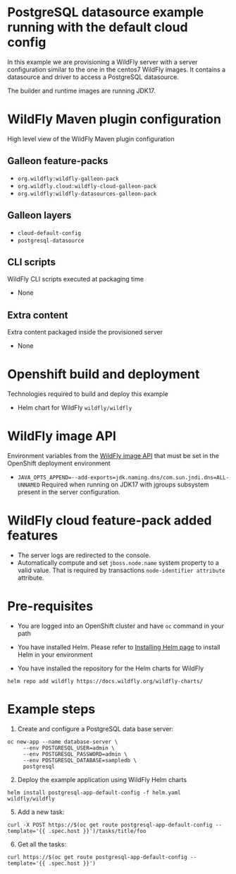 # PostgreSQL datasource example running with the default cloud config

In this example we are provisioning a WildFly server with a server configuration similar to the one in the centos7 WildFly images.
It contains a datasource and driver to access a PostgreSQL datasource.

The builder and runtime images are running JDK17.

# WildFly Maven plugin configuration
High level view of the WildFly Maven plugin configuration

## Galleon feature-packs

* `org.wildfly:wildfly-galleon-pack`
* `org.wildfly.cloud:wildfly-cloud-galleon-pack`
* `org.wildfly:wildfly-datasources-galleon-pack`

## Galleon layers

* `cloud-default-config`
* `postgresql-datasource`

## CLI scripts
WildFly CLI scripts executed at packaging time

* None

## Extra content
Extra content packaged inside the provisioned server

* None

# Openshift build and deployment
Technologies required to build and deploy this example

* Helm chart for WildFly `wildfly/wildfly`

# WildFly image API
Environment variables from the [WildFly image API](https://github.com/wildfly/wildfly-cekit-modules/blob/main/jboss/container/wildfly/run/api/module.yaml) that must be set in the OpenShift deployment environment

* `JAVA_OPTS_APPEND=--add-exports=jdk.naming.dns/com.sun.jndi.dns=ALL-UNNAMED` Required when running on JDK17 with jgroups subsystem present in the server configuration.

# WildFly cloud feature-pack added features

* The server logs are redirected to the console. 
* Automatically compute and set `jboss.node.name` system property to a valid value. That is required by transactions `node-identifier attribute` attribute. 

# Pre-requisites

* You are logged into an OpenShift cluster and have `oc` command in your path

* You have installed Helm. Please refer to [Installing Helm page](https://helm.sh/docs/intro/install/) to install Helm in your environment

* You have installed the repository for the Helm charts for WildFly

 ```
helm repo add wildfly https://docs.wildfly.org/wildfly-charts/
```

# Example steps

1. Create and configure a PostgreSQL data base server:

```
oc new-app --name database-server \
     --env POSTGRESQL_USER=admin \
     --env POSTGRESQL_PASSWORD=admin \
     --env POSTGRESQL_DATABASE=sampledb \
     postgresql
```

2. Deploy the example application using WildFly Helm charts

```
helm install postgresql-app-default-config -f helm.yaml wildfly/wildfly
```

5. Add a new task:

`curl -X POST https://$(oc get route postgresql-app-default-config --template='{{ .spec.host }}')/tasks/title/foo`

6. Get all the tasks:

`curl https://$(oc get route postgresql-app-default-config --template='{{ .spec.host }}')`

